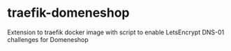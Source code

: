 # traefik-domeneshop
Extension to traefik docker image with script to enable LetsEncrypt DNS-01 challenges for Domeneshop
